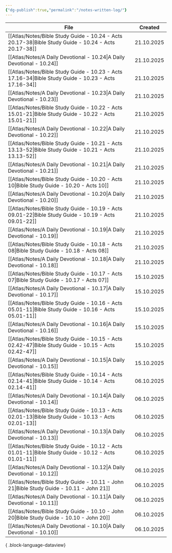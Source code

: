 ```yaml
---
{"dg-publish":true,"permalink":"/notes-written-log/"}
---
```


| File                                                                                                    | Created    |
| ------------------------------------------------------------------------------------------------------- | ---------- |
| [[Atlas/Notes/Bible Study Guide - 10.24 - Acts 20.17-38\|Bible Study Guide - 10.24 - Acts 20.17-38]] | 21.10.2025 |
| [[Atlas/Notes/A Daily Devotional - 10.24\|A Daily Devotional - 10.24]]                               | 21.10.2025 |
| [[Atlas/Notes/Bible Study Guide - 10.23 - Acts 17.16-34\|Bible Study Guide - 10.23 - Acts 17.16-34]] | 21.10.2025 |
| [[Atlas/Notes/A Daily Devotional - 10.23\|A Daily Devotional - 10.23]]                               | 21.10.2025 |
| [[Atlas/Notes/Bible Study Guide - 10.22 - Acts 15.01-21\|Bible Study Guide - 10.22 - Acts 15.01-21]] | 21.10.2025 |
| [[Atlas/Notes/A Daily Devotional - 10.22\|A Daily Devotional - 10.22]]                               | 21.10.2025 |
| [[Atlas/Notes/Bible Study Guide - 10.21 - Acts 13.13-52\|Bible Study Guide - 10.21 - Acts 13.13-52]] | 21.10.2025 |
| [[Atlas/Notes/A Daily Devotional - 10.21\|A Daily Devotional - 10.21]]                               | 21.10.2025 |
| [[Atlas/Notes/Bible Study Guide - 10.20 - Acts 10\|Bible Study Guide - 10.20 - Acts 10]]             | 21.10.2025 |
| [[Atlas/Notes/A Daily Devotional - 10.20\|A Daily Devotional - 10.20]]                               | 21.10.2025 |
| [[Atlas/Notes/Bible Study Guide - 10.19 - Acts 09.01-22\|Bible Study Guide - 10.19 - Acts 09.01-22]] | 21.10.2025 |
| [[Atlas/Notes/A Daily Devotional - 10.19\|A Daily Devotional - 10.19]]                               | 21.10.2025 |
| [[Atlas/Notes/Bible Study Guide - 10.18 - Acts 08\|Bible Study Guide - 10.18 - Acts 08]]             | 21.10.2025 |
| [[Atlas/Notes/A Daily Devotional - 10.18\|A Daily Devotional - 10.18]]                               | 21.10.2025 |
| [[Atlas/Notes/Bible Study Guide - 10.17 - Acts 07\|Bible Study Guide - 10.17 - Acts 07]]             | 15.10.2025 |
| [[Atlas/Notes/A Daily Devotional - 10.17\|A Daily Devotional - 10.17]]                               | 15.10.2025 |
| [[Atlas/Notes/Bible Study Guide - 10.16 - Acts 05.01-11\|Bible Study Guide - 10.16 - Acts 05.01-11]] | 15.10.2025 |
| [[Atlas/Notes/A Daily Devotional - 10.16\|A Daily Devotional - 10.16]]                               | 15.10.2025 |
| [[Atlas/Notes/Bible Study Guide - 10.15 - Acts 02.42-47\|Bible Study Guide - 10.15 - Acts 02.42-47]] | 15.10.2025 |
| [[Atlas/Notes/A Daily Devotional - 10.15\|A Daily Devotional - 10.15]]                               | 15.10.2025 |
| [[Atlas/Notes/Bible Study Guide - 10.14 - Acts 02.14-41\|Bible Study Guide - 10.14 - Acts 02.14-41]] | 06.10.2025 |
| [[Atlas/Notes/A Daily Devotional - 10.14\|A Daily Devotional - 10.14]]                               | 06.10.2025 |
| [[Atlas/Notes/Bible Study Guide - 10.13 - Acts 02.01-13\|Bible Study Guide - 10.13 - Acts 02.01-13]] | 06.10.2025 |
| [[Atlas/Notes/A Daily Devotional - 10.13\|A Daily Devotional - 10.13]]                               | 06.10.2025 |
| [[Atlas/Notes/Bible Study Guide - 10.12 - Acts 01.01-11\|Bible Study Guide - 10.12 - Acts 01.01-11]] | 06.10.2025 |
| [[Atlas/Notes/A Daily Devotional - 10.12\|A Daily Devotional - 10.12]]                               | 06.10.2025 |
| [[Atlas/Notes/Bible Study Guide - 10.11 - John 21\|Bible Study Guide - 10.11 - John 21]]             | 06.10.2025 |
| [[Atlas/Notes/A Daily Devotional - 10.11\|A Daily Devotional - 10.11]]                               | 06.10.2025 |
| [[Atlas/Notes/Bible Study Guide - 10.10 - John 20\|Bible Study Guide - 10.10 - John 20]]             | 06.10.2025 |
| [[Atlas/Notes/A Daily Devotional - 10.10\|A Daily Devotional - 10.10]]                               | 06.10.2025 |

{ .block-language-dataview}

